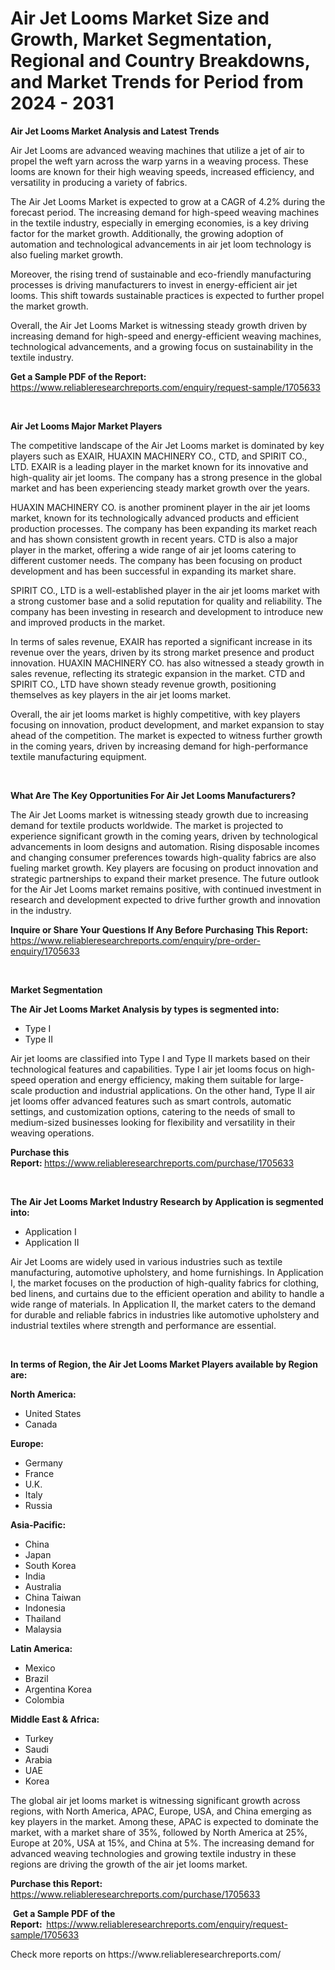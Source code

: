 <p><h1>Air Jet Looms Market Size and Growth, Market Segmentation, Regional and Country Breakdowns, and Market Trends for Period from 2024 -  2031</h1></p><p><strong>Air Jet Looms Market Analysis and Latest Trends</strong></p>
<p><p>Air Jet Looms are advanced weaving machines that utilize a jet of air to propel the weft yarn across the warp yarns in a weaving process. These looms are known for their high weaving speeds, increased efficiency, and versatility in producing a variety of fabrics.</p><p>The Air Jet Looms Market is expected to grow at a CAGR of 4.2% during the forecast period. The increasing demand for high-speed weaving machines in the textile industry, especially in emerging economies, is a key driving factor for the market growth. Additionally, the growing adoption of automation and technological advancements in air jet loom technology is also fueling market growth.</p><p>Moreover, the rising trend of sustainable and eco-friendly manufacturing processes is driving manufacturers to invest in energy-efficient air jet looms. This shift towards sustainable practices is expected to further propel the market growth.</p><p>Overall, the Air Jet Looms Market is witnessing steady growth driven by increasing demand for high-speed and energy-efficient weaving machines, technological advancements, and a growing focus on sustainability in the textile industry.</p></p>
<p><strong>Get a Sample PDF of the Report:&nbsp;</strong> <a href="https://www.reliableresearchreports.com/enquiry/request-sample/1705633">https://www.reliableresearchreports.com/enquiry/request-sample/1705633</a></p>
<p>&nbsp;</p>
<p><strong>Air Jet Looms Major Market Players</strong></p>
<p><p>The competitive landscape of the Air Jet Looms market is dominated by key players such as EXAIR, HUAXIN MACHINERY CO., CTD, and SPIRIT CO., LTD. EXAIR is a leading player in the market known for its innovative and high-quality air jet looms. The company has a strong presence in the global market and has been experiencing steady market growth over the years.</p><p>HUAXIN MACHINERY CO. is another prominent player in the air jet looms market, known for its technologically advanced products and efficient production processes. The company has been expanding its market reach and has shown consistent growth in recent years. CTD is also a major player in the market, offering a wide range of air jet looms catering to different customer needs. The company has been focusing on product development and has been successful in expanding its market share.</p><p>SPIRIT CO., LTD is a well-established player in the air jet looms market with a strong customer base and a solid reputation for quality and reliability. The company has been investing in research and development to introduce new and improved products in the market. </p><p>In terms of sales revenue, EXAIR has reported a significant increase in its revenue over the years, driven by its strong market presence and product innovation. HUAXIN MACHINERY CO. has also witnessed a steady growth in sales revenue, reflecting its strategic expansion in the market. CTD and SPIRIT CO., LTD have shown steady revenue growth, positioning themselves as key players in the air jet looms market.</p><p>Overall, the air jet looms market is highly competitive, with key players focusing on innovation, product development, and market expansion to stay ahead of the competition. The market is expected to witness further growth in the coming years, driven by increasing demand for high-performance textile manufacturing equipment.</p></p>
<p>&nbsp;</p>
<p><strong>What Are The Key Opportunities For Air Jet Looms Manufacturers?</strong></p>
<p><p>The Air Jet Looms market is witnessing steady growth due to increasing demand for textile products worldwide. The market is projected to experience significant growth in the coming years, driven by technological advancements in loom designs and automation. Rising disposable incomes and changing consumer preferences towards high-quality fabrics are also fueling market growth. Key players are focusing on product innovation and strategic partnerships to expand their market presence. The future outlook for the Air Jet Looms market remains positive, with continued investment in research and development expected to drive further growth and innovation in the industry.</p></p>
<p><strong>Inquire or Share Your Questions If Any Before Purchasing This Report:</strong> <a href="https://www.reliableresearchreports.com/enquiry/pre-order-enquiry/1705633">https://www.reliableresearchreports.com/enquiry/pre-order-enquiry/1705633</a></p>
<p>&nbsp;</p>
<p><strong>Market Segmentation</strong></p>
<p><strong>The Air Jet Looms Market Analysis by types is segmented into:</strong></p>
<p><ul><li>Type I</li><li>Type II</li></ul></p>
<p><p>Air jet looms are classified into Type I and Type II markets based on their technological features and capabilities. Type I air jet looms focus on high-speed operation and energy efficiency, making them suitable for large-scale production and industrial applications. On the other hand, Type II air jet looms offer advanced features such as smart controls, automatic settings, and customization options, catering to the needs of small to medium-sized businesses looking for flexibility and versatility in their weaving operations.</p></p>
<p><strong>Purchase this Report:&nbsp;</strong><a href="https://www.reliableresearchreports.com/purchase/1705633">https://www.reliableresearchreports.com/purchase/1705633</a></p>
<p>&nbsp;</p>
<p><strong>The Air Jet Looms Market Industry Research by Application is segmented into:</strong></p>
<p><ul><li>Application I</li><li>Application II</li></ul></p>
<p><p>Air Jet Looms are widely used in various industries such as textile manufacturing, automotive upholstery, and home furnishings. In Application I, the market focuses on the production of high-quality fabrics for clothing, bed linens, and curtains due to the efficient operation and ability to handle a wide range of materials. In Application II, the market caters to the demand for durable and reliable fabrics in industries like automotive upholstery and industrial textiles where strength and performance are essential.</p></p>
<p>&nbsp;</p>
<p><strong>In terms of Region, the Air Jet Looms Market Players available by Region are:</strong></p>
<p>
    <p> <strong> North America: </strong>
        <ul>
            <li>United States</li>
            <li>Canada</li>
        </ul>
        </p> 
    <p> <strong> Europe: </strong>
        <ul>
            <li>Germany</li>
            <li>France</li>
            <li>U.K.</li>
            <li>Italy</li>
            <li>Russia</li>
        </ul>
        </p> 
    <p> <strong> Asia-Pacific: </strong>
        <ul>
            <li>China</li>
            <li>Japan</li>
            <li>South Korea</li>
            <li>India</li>
            <li>Australia</li>
            <li>China Taiwan</li>
            <li>Indonesia</li>
            <li>Thailand</li>
            <li>Malaysia</li>
        </ul>
        </p> 
    <p> <strong> Latin America: </strong>
        <ul>
            <li>Mexico</li>
            <li>Brazil</li>
            <li>Argentina Korea</li>
            <li>Colombia</li>
        </ul>
        </p> 
    <p> <strong> Middle East & Africa: </strong>
        <ul>
            <li>Turkey</li>
            <li>Saudi</li>
            <li>Arabia</li>
            <li>UAE</li>
            <li>Korea</li>
        </ul>
    </p>
    </p>
<p><p>The global air jet looms market is witnessing significant growth across regions, with North America, APAC, Europe, USA, and China emerging as key players in the market. Among these, APAC is expected to dominate the market, with a market share of 35%, followed by North America at 25%, Europe at 20%, USA at 15%, and China at 5%. The increasing demand for advanced weaving technologies and growing textile industry in these regions are driving the growth of the air jet looms market.</p></p>
<p><strong>Purchase this Report: </strong><a href="https://www.reliableresearchreports.com/purchase/1705633">https://www.reliableresearchreports.com/purchase/1705633</a></p>
<p>&nbsp;<strong>Get a Sample PDF of the Report:&nbsp;&nbsp;</strong><a href="https://www.reliableresearchreports.com/enquiry/request-sample/1705633">https://www.reliableresearchreports.com/enquiry/request-sample/1705633</a></p>
<p><strong></strong></p>
<p>Check more reports on https://www.reliableresearchreports.com/</p>